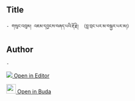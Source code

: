 ## Title
	- གསུང་འབུམ། འཇམ་དབྱངས་བཞད་པའི་རྡོ་རྗེ། （བླ་བྲང་པར་མ་བསྐྱར་པར་མ།）

## Author
	- 



[<img src="https://img.icons8.com/color/25/000000/edit-property.png"> Open in Editor](http://editor.openpecha.org/P004600)

[<img width="25" src="https://library.bdrc.io/icons/BUDA-small.svg"> Open in Buda](https://library.bdrc.io/show/bdr:IE0OPP004600)
